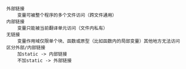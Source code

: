 	外部链接
		变量可被整个程序的多个文件访问（跨文件通用）
	内部链接
		变量只能被当前翻译单元访问（文件内私有）
	无链接
		变量作用域仅限单个块、函数或原型（比如函数内的局部变量）其他地方无法访问
	区分外部/内部链接
		加static -> 内部链接
		不加static -> 外部链接